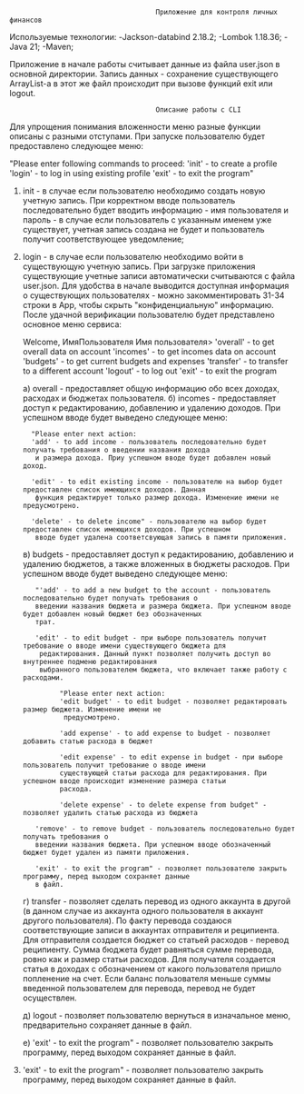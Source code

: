                                         Приложение для контроля личных финансов
Используемые технологии:
-Jackson-databind 2.18.2;
-Lombok 1.18.36;
-Java 21;
-Maven;

Приложение в начале работы считывает данные из файла user.json в основной директории. Запись данных - сохранение 
существующего ArrayList-а в этот же файл происходит при вызове функций exit или logout.

                                        Описание работы с CLI
Для упрощения понимания вложенности меню разные функции описаны с разными отступами. 
При запуске пользователю будет предоставлено следующее меню:

"Please enter following commands to proceed:
'init' - to create a profile
'login' - to log in using existing profile
'exit' - to exit the program"

1) init - в случае если пользователю необходимо создать новую учетную запись. При корректном вводе пользователь 
последовательно будет вводить информацию - имя пользователя и пароль - в случае если пользователь с указанным именем 
уже существует, учетная запись создана не будет и пользователь получит соответствующее уведомление;
2) login - в случае если пользователю необходимо войти в существующую учетную запись. При загрузке приложения
существующие учетные записи автоматически считываются с файла user.json. Для удобства в начале выводится доступная 
информация о существующих пользователях - можно закомментировать 31-34 строки в App, чтобы скрыть "конфиденциальную" 
информацию. После удачной верификации пользователю будет представлено основное меню сервиса:

    Welcome, ИмяПользователя
    Имя пользователя>
    'overall' - to get overall data on account
    'incomes' - to get incomes data on account
    'budgets' - to get current budgets and expenses
    'transfer' - to transfer to a different account
    'logout' - to log out
    'exit' - to exit the program

    а) overall - предоставляет общую информацию обо всех доходах, расходах и бюджетах пользователя.
    б) incomes - предоставляет доступ к редактированию, добавлению и удалению доходов. При успешном вводе будет выведено
    следующее меню:

         "Please enter next action:
         'add' - to add income - пользователь последовательно будет получать требования о введении названия дохода
          и размера дохода. Приу успешном вводе будет добавлен новый доход. 

         'edit' - to edit existing income - пользователю на выбор будет предоставлен список имеющихся доходов. Данная
          функция редактирует только размер дохода. Изменение имени не предусмотрено.

         'delete' - to delete income" - пользователю на выбор будет предоставлен список имеющихся доходов. При успешном  
          вводе будет удалена соответсвующая запись в памяти приложения.

    в) budgets - предоставляет доступ к редактированию, добавлению и удалению бюджетов, а также вложенных в бюджеты 
       расходов. При успешном вводе будет выведено следующее меню:

          "'add' - to add a new budget to the account - пользователь последовательно будет получать требования о 
          введении названия бюджета и размера бюджета. При успешном вводе будет добавлен новый бюджет без обозначенных
          трат.

          'edit' - to edit budget - при выборе пользователь получит требование о вводе имени существующего бюджета для  
           редактирования. Данный пункт позволяет получить доступ во внутреннее подменю редактирования
           выбранного пользователем бюджета, что включает также работу с расходами.

                "Please enter next action: 
                'edit budget' - to edit budget - позволяет редактировать размер бюджета. Изменение имени не  
                 предусмотрено.

                'add expense' - to add expense to budget - позволяет добавить статью расхода в бюджет

                'edit expense' - to edit expense in budget - при выборе пользователь получит требование о вводе имени 
                существующей статьи расхода для редактирования. При успешном вводе происходит изменение размера статьи
                расхода.

                'delete expense' - to delete expense from budget" - позволяет удалить статью расхода из бюджета

          'remove' - to remove budget - пользователь последовательно будет получать требования о 
          введении названия бюджета. При успешном вводе обозначенный бюджет будет удален из памяти приложения.

          'exit' - to exit the program" - позволяет пользователю закрыть программу, перед выходом сохраняет данные 
          в файл.

    г) transfer - позволяет сделать перевод из одного аккаунта в другой (в данном случае из аккаунта одного 
    пользователя в аккаунт другого пользователя). По факту перевода создаюся соответствующие записи в аккаунтах 
    отправителя и реципиента. Для отправителя создается бюджет со статьей расходов - перевод реципиенту. Сумма бюджета
    будет равняться сумме перевода, ровно как и размер статьи расходов. Для получателя создается статья в доходах с 
    обозначением от какого пользователя пришло попленение на счет. Если баланс пользователя меньше суммы введенной 
    пользователем для перевода, перевод не будет осуществлен.
    
    д) logout - позволяет пользователю вернуться в изначальное меню, предварительно сохраняет данные в файл.

    е) 'exit' - to exit the program" - позволяет пользователю закрыть программу, перед выходом сохраняет данные
   в файл.
3) 'exit' - to exit the program" - позволяет пользователю закрыть программу, перед выходом сохраняет данные
   в файл.


